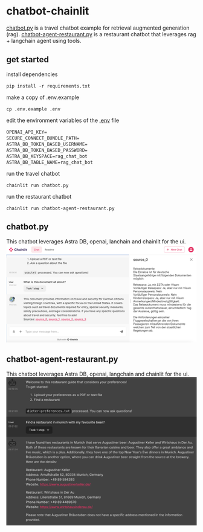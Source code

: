 # chatbot-chainlit
[chatbot.py](./chatbot.py) is a travel chatbot example for retrieval augmented generation (rag). [chatbot-agent-restaurant.py](./chatbot-agent-restaurant.py) is a restaurant chatbot that leverages rag + langchain agent using tools.  

## get started
install dependencies
```
pip install -r requirements.txt
```
make a copy of .env.example
```commandline
cp .env.example .env
```
edit the environment variables of the [.env](.env.example) file
```
OPENAI_API_KEY=
SECURE_CONNECT_BUNDLE_PATH=
ASTRA_DB_TOKEN_BASED_USERNAME=
ASTRA_DB_TOKEN_BASED_PASSWORD=
ASTRA_DB_KEYSPACE=rag_chat_bot
ASTRA_DB_TABLE_NAME=rag_chat_bot
```
run the travel chatbot
```
chainlit run chatbot.py
```
run the restaurant chatbot
```
chainlit run chatbot-agent-restaurant.py
```
## chatbot.py
This chatbot leverages Astra DB, openai, lanchain and chainlit for the ui.
![alt text](./ui.png)
## chatbot-agent-restaurant.py
This chatbot leverages Astra DB, openai, langchain and chainlit for the ui.
![alt text](./ui-agent-restaurant.png)
